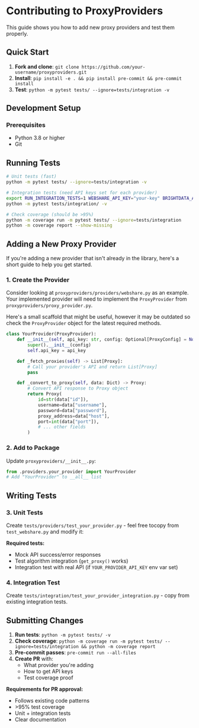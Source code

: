 # Contributing to ProxyProviders

This guide shows you how to add new proxy providers and test them properly.

## Quick Start

1. **Fork and clone**: `git clone https://github.com/your-username/proxyproviders.git`
2. **Install**: `pip install -e . && pip install pre-commit && pre-commit install`
3. **Test**: `python -m pytest tests/ --ignore=tests/integration -v`

## Development Setup

### Prerequisites

- Python 3.8 or higher
- Git

## Running Tests

```bash
# Unit tests (fast)
python -m pytest tests/ --ignore=tests/integration -v

# Integration tests (need API keys set for each provider)
export RUN_INTEGRATION_TESTS=1 WEBSHARE_API_KEY="your-key" BRIGHTDATA_API_KEY="your-key"
python -m pytest tests/integration/ -v

# Check coverage (should be >95%)
python -m coverage run -m pytest tests/ --ignore=tests/integration
python -m coverage report --show-missing
```

## Adding a New Proxy Provider

If you're adding a new provider that isn't already in the library, here's a short guide to help you get started.

### 1. Create the Provider

Consider looking at `proxyproviders/providers/webshare.py` as an example. Your implemented provider will need to implement the `ProxyProvider` from `proxyproviders/proxy_provider.py`.

Here's a small scaffold that might be useful, however it may be outdated so check the `ProxyProvider` object for the latest required methods.

```python
class YourProvider(ProxyProvider):
    def __init__(self, api_key: str, config: Optional[ProxyConfig] = None):
        super().__init__(config)
        self.api_key = api_key

    def _fetch_proxies(self) -> List[Proxy]:
        # Call your provider's API and return List[Proxy]
        pass

    def _convert_to_proxy(self, data: Dict) -> Proxy:
        # Convert API response to Proxy object
        return Proxy(
            id=str(data["id"]),
            username=data["username"],
            password=data["password"],
            proxy_address=data["host"],
            port=int(data["port"]),
            # ... other fields
        )
```

### 2. Add to Package

Update `proxyproviders/__init__.py`:
```python
from .providers.your_provider import YourProvider
# Add "YourProvider" to __all__ list
```

## Writing Tests

### 3. Unit Tests

Create `tests/providers/test_your_provider.py` - feel free tocopy from `test_webshare.py` and modify it:

**Required tests:**
- Mock API success/error responses
- Test algorithm integration (`get_proxy()` works)
- Integration test with real API (if `YOUR_PROVIDER_API_KEY` env var set)

### 4. Integration Test

Create `tests/integration/test_your_provider_integration.py` - copy from existing integration tests.

## Submitting Changes

1. **Run tests**: `python -m pytest tests/ -v`
2. **Check coverage**: `python -m coverage run -m pytest tests/ --ignore=tests/integration && python -m coverage report`
3. **Pre-commit passes**: `pre-commit run --all-files`
4. **Create PR** with:
   - What provider you're adding
   - How to get API keys
   - Test coverage proof

**Requirements for PR approval:**
- Follows existing code patterns
- \>95% test coverage
- Unit + integration tests
- Clear documentation